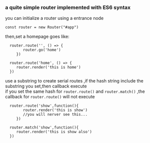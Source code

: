 ### a quite simple router implemented with ES6 syntax 

you can initialize a router using a entrance node

``const router = new Router("#app")``

then,set a homepage goes like:

      router.route('', () => {
            router.go('home')
         })

      router.route('home', () => {
         router.render('this is home')
      })

use a substring to create serial routes ,if the hash string include the substring you set,then callback execute   
if you set the same hash for ``router.route()`` and ``router.match()`` ,the callback for ``router.route()`` will not execute

      router.route('show',function(){
            router.render('this is show')
            //you will nerver see this...
         })
         
      router.match('show',function(){
         router.render('this is show also')
      })